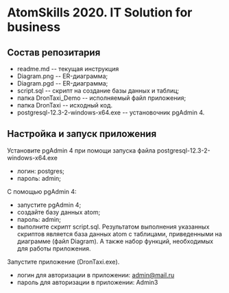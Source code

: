 # AtomSkills 2020. IT Solution for business

## Состав репозитария

* readme.md -- текущая инструкция
* Diagram.png -- ER-диаграмма;
* Diagram.pgd -- ER-диаграмма;
* script.sql -- скрипт на создание базы данных и таблиц;
* папка DronTaxi_Demo -- исполняемый файл приложения;
* папка DronTaxi -- исходный код.
* postgresql-12.3-2-windows-x64.exe -- установочник pgAdmin 4.


## Настройка и запуск приложения

Установите pgAdmin 4 при помощи запуска файла postgresql-12.3-2-windows-x64.exe
- логин: postgres;
- пароль: admin;

С помощью pgAdmin 4: 
- запустите pgAdmin 4;
- создайте базу данных atom;
- пароль: admin;
- выполните скрипт script.sql. Результатом выполнения указанных скриптов является база данных atom с таблицами, приведенными на диаграмме (файл Diagram). А также набор функций, необходимых для работы приложения.

Запустите приложение (DronTaxi.exe).
- логин для авторизации в приложении: admin@mail.ru
- пароль для авторизации в приложении: Admin3


